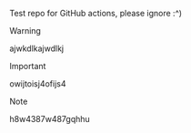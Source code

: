 Test repo for GitHub actions, please ignore :^)

> [!WARNING]  
> ajwkdlkajwdlkj

> [!IMPORTANT]  
> owijtoisj4ofijs4

> [!NOTE]  
> h8w4387w487gqhhu
